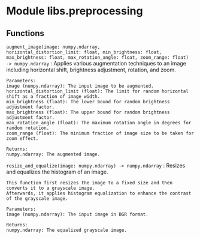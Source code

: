 Module libs.preprocessing
=========================

Functions
---------

`augment_image(image: numpy.ndarray, horizontal_distortion_limit: float, min_brightness: float, max_brightness: float, max_rotation_angle: float, zoom_range: float) ‑> numpy.ndarray`
:   Applies various augmentation techniques to an image including horizontal shift, brightness adjustment,
    rotation, and zoom.
    
    Parameters:
    image (numpy.ndarray): The input image to be augmented.
    horizontal_distortion_limit (float): The limit for random horizontal shift as a fraction of image width.
    min_brightness (float): The lower bound for random brightness adjustment factor.
    max_brightness (float): The upper bound for random brightness adjustment factor.
    max_rotation_angle (float): The maximum rotation angle in degrees for random rotation.
    zoom_range (float): The minimum fraction of image size to be taken for zoom effect.
    
    Returns:
    numpy.ndarray: The augmented image.

`resize_and_equalize(image: numpy.ndarray) ‑> numpy.ndarray`
:   Resizes and equalizes the histogram of an image.
    
    This function first resizes the image to a fixed size and then converts it to a grayscale image.
    Afterwards, it applies histogram equalization to enhance the contrast of the grayscale image.
    
    Parameters:
    image (numpy.ndarray): The input image in BGR format.
    
    Returns:
    numpy.ndarray: The equalized grayscale image.